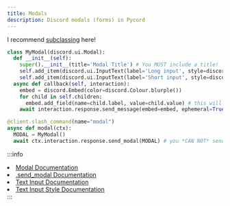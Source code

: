```yaml
---
title: Modals
description: Discord modals (forms) in Pycord
---
```


I recommend [subclassing](../subclassing) here!

```py title="main.py"
class MyModal(discord.ui.Modal):
  def __init__(self):
    super().__init__(title='Modal Title') # You MUST include a title!
    self.add_item(discord.ui.InputText(label='Long input', style=discord.InputTextStyle.long))
    self.add_item(discord.ui.InputText(label='Short input', style=discord.InputTextStyle.short))
  async def callback(self, interaction):
    embed = discord.Embed(color=discord.Colour.blurple())
    for child in self.children:
      embed.add_field(name=child.label, value=child.value) # this will add an embed field for every input given in the modal
    await interaction.response.send_message(embed=embed, ephemeral=True)

@client.slash_command(name="modal")
async def modal(ctx):
  MODAL = MyModal()
  await ctx.interaction.response.send_modal(MODAL) # you *CAN NOT* send a modal in `ctx.respond`
```

:::info
<li><a href="https://docs.pycord.dev/en/master/api.html#discord.ui.Modal" className="discord-link">Modal Documentation</a></li>
<li><a href="https://docs.pycord.dev/en/master/api.html#discord.InteractionResponse.send_modal" className="discord-link"><span className="timestamp">.send_modal</span> Documentation</a></li>
<li><a href="https://docs.pycord.dev/en/master/api.html#discord.ui.InputText" className="discord-link">Text Input Documentation</a></li>
<li><a href="https://docs.pycord.dev/en/master/api.html#discord.InputTextStyle" className="discord-link">Text Input Style Documentation</a></li>
:::